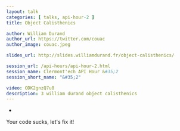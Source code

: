 ```yaml
---
layout: talk
categories: [ talks, api-hour-2 ]
title: Object Calisthenics

author: William Durand
author_url: https://twitter.com/couac
author_image: couac.jpeg

slides_url: http://slides.williamdurand.fr/object-calisthenics/

session_url: /api-hours/api-hour-2.html
session_name: Clermont'ech API Hour &#35;2
session_short_name: "&#35;2"

video: ODK2gnzQ7u8
description: 3 william durand object calisthenics
---
```

-

Your code sucks, let's fix it!
